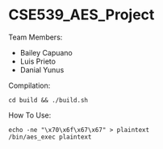 # CSE539_AES_Project

Team Members:
- Bailey Capuano
- Luis Prieto
- Danial Yunus

Compilation:
```
cd build && ./build.sh
```

How To Use:
```
echo -ne "\x70\x6f\x67\x67" > plaintext    
/bin/aes_exec plaintext
```

